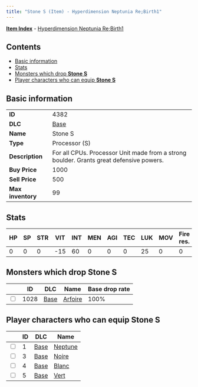 ```yaml
---
title: "Stone S (Item) - Hyperdimension Neptunia Re;Birth1"
---
```


[**Item Index**](/neptunia/rb1/item/index.html) - [Hyperdimension Neptunia Re;Birth1](/neptunia/rb1)

## Contents

- [Basic information](#basic-information)
- [Stats](#stats)
- [Monsters which drop **Stone S**](#monsters-which-drop-stone-s)
- [Player characters who can equip **Stone S**](#player-characters-who-can-equip-stone-s)

## Basic information

|   |   |
| -- | -- |
| **ID** | 4382 |
| **DLC** | [Base](/neptunia/rb1/dlc/1-base.html) |
| **Name** | Stone S |
| **Type** | Processor (S) |
| **Description** | For all CPUs. Processor Unit made from a strong boulder. Grants great defensive powers. |
| **Buy Price** | 1000 |
| **Sell Price** | 500 |
| **Max inventory** | 99 |

## Stats

| HP | SP | STR | VIT | INT | MEN | AGI | TEC | LUK | MOV | Fire res. | Ice res. | Wind res. | Lightning res. |
| -- | -- | --- | --- | --- | --- | --- | --- | --- | --- | --------- | -------- | --------- | -------------- |
| 0 | 0 | 0 | -15 | 60 | 0 | 0 | 0 | 25 | 0 | 0 | 0 | 0 | 20 |

## Monsters which drop **Stone S**

|    | ID | DLC | Name | Base drop rate |
| -- | -- | --- | ---- | -------------- |
| <input type="checkbox" id="rb1-monster-1-1028" class="trackbox" /> | 1028 | [Base](/neptunia/rb1/dlc/1-base.html) | [Arfoire](/neptunia/rb1/monster/1-1028-arfoire.html) | 100% |

## Player characters who can equip **Stone S**

|    | ID | DLC | Name |
| -- | -- | --- | ---- |
| <input type="checkbox" id="rb1-player-1-1" class="trackbox" /> | 1 | [Base](/neptunia/rb1/dlc/1-base.html) | [Neptune](/neptunia/rb1/player/1-1-neptune.html) |
| <input type="checkbox" id="rb1-player-1-3" class="trackbox" /> | 3 | [Base](/neptunia/rb1/dlc/1-base.html) | [Noire](/neptunia/rb1/player/1-3-noire.html) |
| <input type="checkbox" id="rb1-player-1-4" class="trackbox" /> | 4 | [Base](/neptunia/rb1/dlc/1-base.html) | [Blanc](/neptunia/rb1/player/1-4-blanc.html) |
| <input type="checkbox" id="rb1-player-1-5" class="trackbox" /> | 5 | [Base](/neptunia/rb1/dlc/1-base.html) | [Vert](/neptunia/rb1/player/1-5-vert.html) |